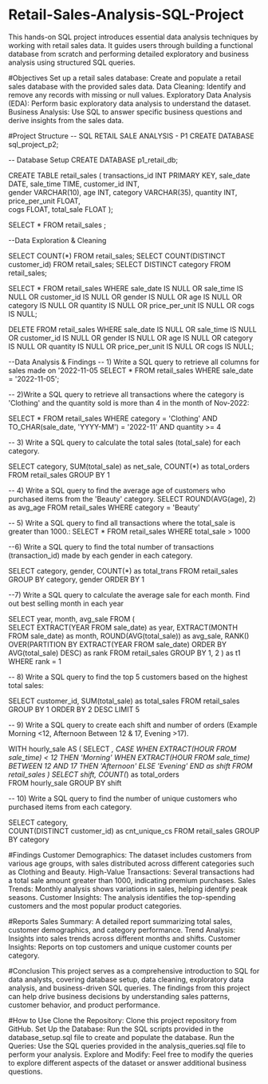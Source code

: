 # Retail-Sales-Analysis-SQL-Project
This hands-on SQL project introduces essential data analysis techniques by working with retail sales data. It guides users through building a functional database from scratch and performing detailed exploratory and business analysis using structured SQL queries. 

#Objectives
Set up a retail sales database: Create and populate a retail sales database with the provided sales data.
Data Cleaning: Identify and remove any records with missing or null values.
Exploratory Data Analysis (EDA): Perform basic exploratory data analysis to understand the dataset.
Business Analysis: Use SQL to answer specific business questions and derive insights from the sales data.

#Project Structure
-- SQL RETAIL SALE ANALYSIS - P1
CREATE DATABASE sql_project_p2;


-- Database Setup
CREATE DATABASE p1_retail_db;

CREATE TABLE retail_sales
(
    transactions_id INT PRIMARY KEY,
    sale_date DATE,	
    sale_time TIME,
    customer_id INT,	
    gender VARCHAR(10),
    age INT,
    category VARCHAR(35),
    quantity INT,
    price_per_unit FLOAT,	
    cogs FLOAT,
    total_sale FLOAT
);

SELECT * FROM retail_sales ;

--Data Exploration & Cleaning

SELECT COUNT(*) FROM retail_sales;
SELECT COUNT(DISTINCT customer_id) FROM retail_sales;
SELECT DISTINCT category FROM retail_sales;

SELECT * FROM retail_sales
WHERE 
    sale_date IS NULL OR sale_time IS NULL OR customer_id IS NULL OR 
    gender IS NULL OR age IS NULL OR category IS NULL OR 
    quantity IS NULL OR price_per_unit IS NULL OR cogs IS NULL;

DELETE FROM retail_sales
WHERE 
    sale_date IS NULL OR sale_time IS NULL OR customer_id IS NULL OR 
    gender IS NULL OR age IS NULL OR category IS NULL OR 
    quantity IS NULL OR price_per_unit IS NULL OR cogs IS NULL;

--Data Analysis & Findings
-- 1) Write a SQL query to retrieve all columns for sales made on '2022-11-05
SELECT *
FROM retail_sales
WHERE sale_date = '2022-11-05';

-- 2)Write a SQL query to retrieve all transactions where the category is 'Clothing' and the quantity sold is more than 4 in the month of Nov-2022:

SELECT 
  *
FROM retail_sales
WHERE 
    category = 'Clothing'
    AND 
    TO_CHAR(sale_date, 'YYYY-MM') = '2022-11'
    AND
    quantity >= 4

-- 3) Write a SQL query to calculate the total sales (total_sale) for each category.

SELECT 
    category,
    SUM(total_sale) as net_sale,
    COUNT(*) as total_orders
FROM retail_sales
GROUP BY 1

-- 4) Write a SQL query to find the average age of customers who purchased items from the 'Beauty' category.
SELECT
    ROUND(AVG(age), 2) as avg_age
FROM retail_sales
WHERE category = 'Beauty'

-- 5) Write a SQL query to find all transactions where the total_sale is greater than 1000.:
SELECT * FROM retail_sales
WHERE total_sale > 1000

--6) Write a SQL query to find the total number of transactions (transaction_id) made by each gender in each category.

SELECT 
    category,
    gender,
    COUNT(*) as total_trans
FROM retail_sales
GROUP 
    BY 
    category,
    gender
ORDER BY 1

--7) Write a SQL query to calculate the average sale for each month. Find out best selling month in each year

SELECT 
       year,
       month,
    avg_sale
FROM 
(    
SELECT 
    EXTRACT(YEAR FROM sale_date) as year,
    EXTRACT(MONTH FROM sale_date) as month,
    ROUND(AVG(total_sale)) as avg_sale,
    RANK() OVER(PARTITION BY EXTRACT(YEAR FROM sale_date) ORDER BY AVG(total_sale) DESC) as rank
FROM retail_sales
GROUP BY 1, 2
) as t1
WHERE rank = 1

-- 8) Write a SQL query to find the top 5 customers based on the highest total sales:

SELECT 
    customer_id,
    SUM(total_sale) as total_sales
FROM retail_sales
GROUP BY 1
ORDER BY 2 DESC
LIMIT 5

-- 9) Write a SQL query to create each shift and number of orders (Example Morning <12, Afternoon Between 12 & 17, Evening >17).

WITH hourly_sale
AS
(
SELECT *,
    CASE
        WHEN EXTRACT(HOUR FROM sale_time) < 12 THEN 'Morning'
        WHEN EXTRACT(HOUR FROM sale_time) BETWEEN 12 AND 17 THEN 'Afternoon'
        ELSE 'Evening'
    END as shift
FROM retail_sales
)
SELECT 
    shift,
    COUNT(*) as total_orders    
FROM hourly_sale
GROUP BY shift

-- 10) Write a SQL query to find the number of unique customers who purchased items from each category.

SELECT 
    category,    
    COUNT(DISTINCT customer_id) as cnt_unique_cs
FROM retail_sales
GROUP BY category


#Findings
Customer Demographics: The dataset includes customers from various age groups, with sales distributed across different categories such as Clothing and Beauty.
High-Value Transactions: Several transactions had a total sale amount greater than 1000, indicating premium purchases.
Sales Trends: Monthly analysis shows variations in sales, helping identify peak seasons.
Customer Insights: The analysis identifies the top-spending customers and the most popular product categories.

#Reports
Sales Summary: A detailed report summarizing total sales, customer demographics, and category performance.
Trend Analysis: Insights into sales trends across different months and shifts.
Customer Insights: Reports on top customers and unique customer counts per category.

#Conclusion
This project serves as a comprehensive introduction to SQL for data analysts, covering database setup, data cleaning, exploratory data analysis, and business-driven SQL queries. The findings from this project can help drive business decisions by understanding sales patterns, customer behavior, and product performance.

#How to Use
Clone the Repository: Clone this project repository from GitHub.
Set Up the Database: Run the SQL scripts provided in the database_setup.sql file to create and populate the database.
Run the Queries: Use the SQL queries provided in the analysis_queries.sql file to perform your analysis.
Explore and Modify: Feel free to modify the queries to explore different aspects of the dataset or answer additional business questions.
